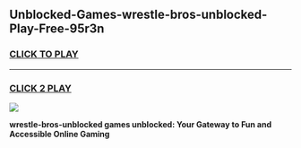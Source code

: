 
## Unblocked-Games-wrestle-bros-unblocked-Play-Free-95r3n
<h3>
<a href="https://premium76.site?title=wrestle-bros-unblocked&ref=10A">CLICK TO PLAY</a></h3>
<hr>

<h3>
<a href="https://premium76.site?title=wrestle-bros-unblocked&ref=10A">CLICK 2 PLAY</a>
  
</h3>

<a href="https://premium76.site?title=wrestle-bros-unblocked&ref=10A"><img src="https://clearcache.store/games.png"></a>


**wrestle-bros-unblocked games unblocked: Your Gateway to Fun and Accessible Online Gaming**
